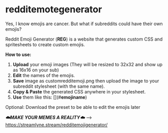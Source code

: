 # redditemotegenerator

Yes, I know emojis are cancer. But what if subreddits could have their own emojis?

Reddit Emoji Generator (**REG**) is a website that generates custom CSS and spritesheets to create custom emojis.

**How to use:**

1. **Upload** your emoji images (They will be resized to 32x32 and show up as 16x16 on your sub)
2. **Edit** the names of the emojis.
3. **Save** image as customredditemoji.png then upload the image to your subreddit stylesheet (with the same name).
4. **Copy & Paste** the generated CSS anywhere in your stylesheet.
5. **Use** them like this: \[](#**emojiname**)

Optional: Download the preset to be able to edit the emojis later

***☁️MAKE YOUR MEMES A REALITY☁️*** --> https://streamlyne.stream/redditemojigenerator/
